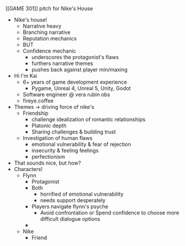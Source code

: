 [[GAME 301]] pitch for Nike's House


- Nike's house!
	- Narrative heavy 
	- Branching narrative
	- Reputation mechanics
	- BUT 
	- Confidence mechanic 
		- underscores the protagonist's flaws
		- furthers narrative themes
		- pushes back against player min/maxing
- Hi I'm Kai
	- 6+ years of game development experience
		- Pygame, Unreal 4, Unreal 5, Unity, Godot
	- Software engineer @ vera rubin obs
	- fireye.coffee
- Themes -> driving force of nike's
	- Friendship
		- challenge idealization of romantic relationships
		- Platonic depth
		- Sharing challenges & building trust
	- Investigation of human flaws
		- emotional vulnerability & fear of rejection
		- insecurity & feeling feelings
		- perfectionism
- That sounds nice, but how?
- Characters!
	- Flynn
		- Protagonist
		- Both 
			- horrified of emotional vulnerability
			- needs support desperately
		- Players navigate flynn's psyche
			- Avoid confrontation or Spend confidence to choose more difficult dialogue options
		- 
	- Nike
		- Friend 